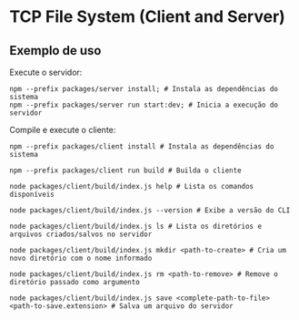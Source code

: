 # TCP File System (Client and Server)

## Exemplo de uso

Execute o servidor:
```
npm --prefix packages/server install; # Instala as dependências do sistema
npm --prefix packages/server run start:dev; # Inicia a execução do servidor
```

Compile e execute o cliente:
```
npm --prefix packages/client install # Instala as dependências do sistema
```
```
npm --prefix packages/client run build # Builda o cliente
```
```
node packages/client/build/index.js help # Lista os comandos disponíveis
```
```
node packages/client/build/index.js --version # Exibe a versão do CLI
```
```
node packages/client/build/index.js ls # Lista os diretórios e arquivos criados/salvos no servidor
```
```
node packages/client/build/index.js mkdir <path-to-create> # Cria um novo diretório com o nome informado
```
```
node packages/client/build/index.js rm <path-to-remove> # Remove o diretório passado como argumento 
```
```
node packages/client/build/index.js save <complete-path-to-file> <path-to-save.extension> # Salva um arquivo do servidor
```

